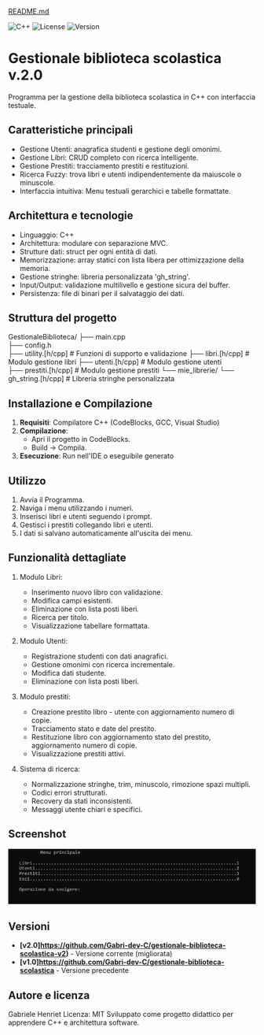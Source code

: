 [README.md](https://github.com/user-attachments/files/23161445/README.md)

![C++](https://img.shields.io/badge/C++-17-blue)
![License](https://img.shields.io/badge/License-MIT-green)
![Version](https://img.shields.io/badge/Version-2.0-orange)

# Gestionale biblioteca scolastica v.2.0

Programma per la gestione della biblioteca scolastica in C++ con interfaccia testuale.

## Caratteristiche principali

- Gestione Utenti: anagrafica studenti e gestione degli omonimi.
- Gestione Libri: CRUD completo con ricerca intelligente.
- Gestione Prestiti: tracciamento prestiti e restituzioni.
- Ricerca Fuzzy: trova libri e utenti indipendentemente da maiuscole o minuscole.
- Interfaccia intuitiva: Menu testuali gerarchici e tabelle formattate.

## Architettura e tecnologie

- Linguaggio: C++
- Architettura: modulare con separazione MVC.
- Strutture dati: struct per ogni entità di dati.
- Memorizzazione: array statici con lista libera per ottimizzazione della memoria.
- Gestione stringhe: libreria personalizzata 'gh_string'.
- Input/Output: validazione multilivello e gestione sicura del buffer.
- Persistenza: file di binari per il salvataggio dei dati.

## Struttura del progetto

GestionaleBiblioteca/
├── main.cpp                 
├── config.h                
├── utility.[h/cpp]         # Funzioni di supporto e validazione
├── libri.[h/cpp]           # Modulo gestione libri
├── utenti.[h/cpp]          # Modulo gestione utenti  
├── prestiti.[h/cpp]        # Modulo gestione prestiti
└── mie_librerie/
    └── gh_string.[h/cpp]   # Libreria stringhe personalizzata

## Installazione e Compilazione
1. **Requisiti**: Compilatore C++ (CodeBlocks, GCC, Visual Studio)
2. **Compilazione**:
   - Apri il progetto in CodeBlocks.
   - Build → Compila.
3. **Esecuzione**: Run nell'IDE o eseguibile generato

## Utilizzo

1. Avvia il Programma.
2. Naviga i menu utilizzando i numeri.
3. Inserisci libri e utenti seguendo i prompt.
4. Gestisci i prestiti collegando libri e utenti.
5. I dati si salvano automaticamente all'uscita dei menu.

## Funzionalità dettagliate

1. Modulo Libri:
	- Inserimento nuovo libro con validazione.
	- Modifica campi esistenti.
	- Eliminazione con lista posti liberi.
	- Ricerca per titolo.
	- Visualizzazione tabellare formattata.
	
2. Modulo Utenti:
	- Registrazione studenti con dati anagrafici.
	- Gestione omonimi con ricerca incrementale.
	- Modifica dati studente.
	- Eliminazione con lista posti liberi.

3. Modulo prestiti:
	- Creazione prestito libro - utente con aggiornamento numero di copie.
	- Tracciamento stato e date del prestito.
	- Restituzione libro con aggiornamento stato del prestito, aggiornamento numero di copie.
	- Visualizzazione prestiti attivi.

4. Sistema di ricerca:
	- Normalizzazione stringhe, trim, minuscolo, rimozione spazi multipli.
	- Codici errori strutturati.
	- Recovery da stati inconsistenti.
	- Messaggi utente chiari e specifici.

## Screenshot

![Screenshot](https://github.com/Gabri-dev-C/gestionale-biblioteca-scolastica-v2/blob/main/images/Cattura.PNG)

## Versioni

- **[v2.0]https://github.com/Gabri-dev-C/gestionale-biblioteca-scolastica-v2)** - Versione corrente (migliorata)
- **[v1.0]https://github.com/Gabri-dev-C/gestionale-biblioteca-scolastica** - Versione precedente

## Autore e licenza

Gabriele Henriet
Licenza: MIT
Sviluppato come progetto didattico per apprendere C++ e architettura software.
